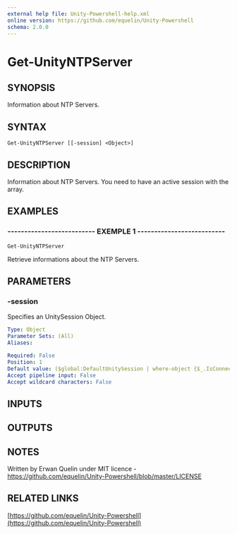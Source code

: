 ```yaml
---
external help file: Unity-Powershell-help.xml
online version: https://github.com/equelin/Unity-Powershell
schema: 2.0.0
---
```


# Get-UnityNTPServer

## SYNOPSIS
Information about NTP Servers.

## SYNTAX

```
Get-UnityNTPServer [[-session] <Object>]
```

## DESCRIPTION
Information about NTP Servers.
You need to have an active session with the array.

## EXAMPLES

### -------------------------- EXEMPLE 1 --------------------------
```
Get-UnityNTPServer
```

Retrieve informations about the NTP Servers.

## PARAMETERS

### -session
Specifies an UnitySession Object.

```yaml
Type: Object
Parameter Sets: (All)
Aliases: 

Required: False
Position: 1
Default value: ($global:DefaultUnitySession | where-object {$_.IsConnected -eq $true})
Accept pipeline input: False
Accept wildcard characters: False
```

## INPUTS

## OUTPUTS

## NOTES
Written by Erwan Quelin under MIT licence - https://github.com/equelin/Unity-Powershell/blob/master/LICENSE

## RELATED LINKS

[https://github.com/equelin/Unity-Powershell](https://github.com/equelin/Unity-Powershell)

